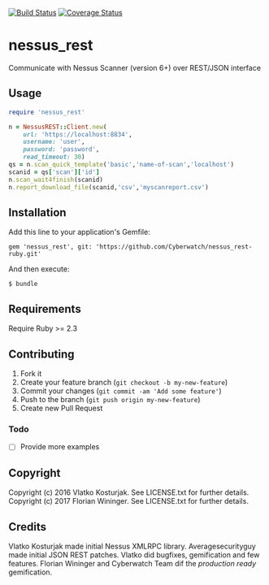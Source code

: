 [![Build Status](https://travis-ci.org/Cyberwatch/nessus_rest-ruby.svg?branch=master)](https://travis-ci.org/Cyberwatch/nessus_rest-ruby)
[![Coverage Status](https://coveralls.io/repos/github/Cyberwatch/nessus_rest-ruby/badge.svg?branch=master)](https://coveralls.io/github/Cyberwatch/nessus_rest-ruby?branch=master)

# nessus_rest

Communicate with Nessus Scanner (version 6+) over REST/JSON interface

## Usage

```ruby
require 'nessus_rest'

n = NessusREST::Client.new(
	url: 'https://localhost:8834',
	username: 'user',
	password: 'password',
	read_timeout: 30)
qs = n.scan_quick_template('basic','name-of-scan','localhost')
scanid = qs['scan']['id']
n.scan_wait4finish(scanid)
n.report_download_file(scanid,'csv','myscanreport.csv')
```

## Installation

Add this line to your application's Gemfile:

    gem 'nessus_rest', git: 'https://github.com/Cyberwatch/nessus_rest-ruby.git'

And then execute:

    $ bundle

## Requirements

Require Ruby >= 2.3

## Contributing

1. Fork it
2. Create your feature branch (`git checkout -b my-new-feature`)
3. Commit your changes (`git commit -am 'Add some feature'`)
4. Push to the branch (`git push origin my-new-feature`)
5. Create new Pull Request

### Todo
- [ ] Provide more examples

## Copyright
Copyright (c) 2016 Vlatko Kosturjak. See LICENSE.txt for further details.
Copyright (c) 2017 Florian Wininger. See LICENSE.txt for further details.

## Credits

Vlatko Kosturjak made initial Nessus XMLRPC library. Averagesecurityguy made
initial JSON REST patches. Vlatko did bugfixes, gemification and few features.
Florian Wininger and Cyberwatch Team dif the *production ready* gemification.

